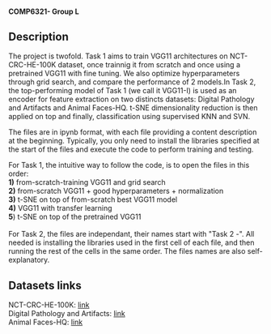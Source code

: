 #### COMP6321- Group L

## Description
The project is twofold. Task 1 aims to train VGG11 architectures on NCT-CRC-HE-100K dataset, once trainnig it from scratch and once using a pretrained VGG11 with fine tuning. We also optimize hyperparameters through grid search, and compare the performance of 2 models.In Task 2, the top-performing model of Task 1 (we call it VGG11-I) is used as an encoder for feature extraction on two distincts datasets: Digital Pathology and Artifacts and Animal Faces-HQ. t-SNE dimensionality reduction is then applied on top and finally, classification using supervised KNN and SVN.

The files are in ipynb format, with each file providing a content description at the beginning. Typically, you only need to install the libraries specified at the start of the files and execute the code to perform training and testing.

For Task 1, the intuitive way to follow the code, is to open the files in this order: <br> **1)** from-scratch-training VGG11 and grid search <br> **2)** from-scratch VGG11 + good hyperparameters + normalization <br> **3)** t-SNE on top of from-scratch best VGG11 model <br> **4)** VGG11 with transfer learning <br> **5**) t-SNE on top of the pretrained VGG11 <br> <br> 
For Task 2, the files are independant, their names start with "Task 2 -". All needed is installing the libraries used in the first cell of each file, and then running the rest of the cells in the same order. The files names are also self-explanatory.



## Datasets links
NCT-CRC-HE-100K: [link](https://1drv.ms/u/s!AilzKc-njjP7mN0NOZvxl0TPAUxmig?e=K0TpeX) <br>
Digital Pathology and Artifacts:  [link](https://1drv.ms/u/s!AilzKc-njjP7mN0M_LjB5xeAydDsrA?e=0obzsx) <br>
Animal Faces-HQ: [link](https://1drv.ms/u/s!AilzKc-njjP7mN0LqoRZvUYONY9sbQ?e=wxWbip)
